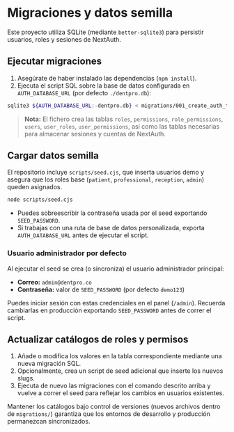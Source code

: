 # Migraciones y datos semilla

Este proyecto utiliza SQLite (mediante `better-sqlite3`) para persistir usuarios, roles y sesiones de NextAuth.

## Ejecutar migraciones

1. Asegúrate de haber instalado las dependencias (`npm install`).
2. Ejecuta el script SQL sobre la base de datos configurada en `AUTH_DATABASE_URL` (por defecto `./dentpro.db`):

```bash
sqlite3 ${AUTH_DATABASE_URL:-dentpro.db} < migrations/001_create_auth_tables.sql
```

> **Nota:** El fichero crea las tablas `roles`, `permissions`, `role_permissions`, `users`, `user_roles`, `user_permissions`, así como las tablas necesarias para almacenar sesiones y cuentas de NextAuth.

## Cargar datos semilla

El repositorio incluye `scripts/seed.cjs`, que inserta usuarios demo y asegura que los roles base (`patient`, `professional`, `reception`, `admin`) queden asignados.

```bash
node scripts/seed.cjs
```

- Puedes sobreescribir la contraseña usada por el seed exportando `SEED_PASSWORD`.
- Si trabajas con una ruta de base de datos personalizada, exporta `AUTH_DATABASE_URL` antes de ejecutar el script.

### Usuario administrador por defecto

Al ejecutar el seed se crea (o sincroniza) el usuario administrador principal:

- **Correo:** `admin@dentpro.co`
- **Contraseña:** valor de `SEED_PASSWORD` (por defecto `demo123`)

Puedes iniciar sesión con estas credenciales en el panel (`/admin`). Recuerda cambiarlas en producción exportando `SEED_PASSWORD` antes de correr el script.

## Actualizar catálogos de roles y permisos

1. Añade o modifica los valores en la tabla correspondiente mediante una nueva migración SQL.
2. Opcionalmente, crea un script de seed adicional que inserte los nuevos slugs.
3. Ejecuta de nuevo las migraciones con el comando descrito arriba y vuelve a correr el seed para reflejar los cambios en usuarios existentes.

Mantener los catálogos bajo control de versiones (nuevos archivos dentro de `migrations/`) garantiza que los entornos de desarrollo y producción permanezcan sincronizados.
